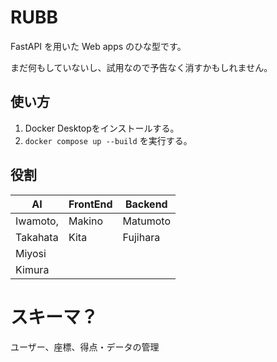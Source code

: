 # RUBB

FastAPI を用いた Web apps のひな型です。

まだ何もしていないし、試用なので予告なく消すかもしれません。

## 使い方
1. Docker Desktopをインストールする。
2. `docker compose up --build` を実行する。

## 役割
 | AI       | FrontEnd | Backend  |
| -------- | -------- | -------- |
| Iwamoto, | Makino   | Matumoto |
| Takahata | Kita     | Fujihara |
| Miyosi   |          |          |
| Kimura   |          |          |

# スキーマ？
ユーザー、座標、得点・データの管理
